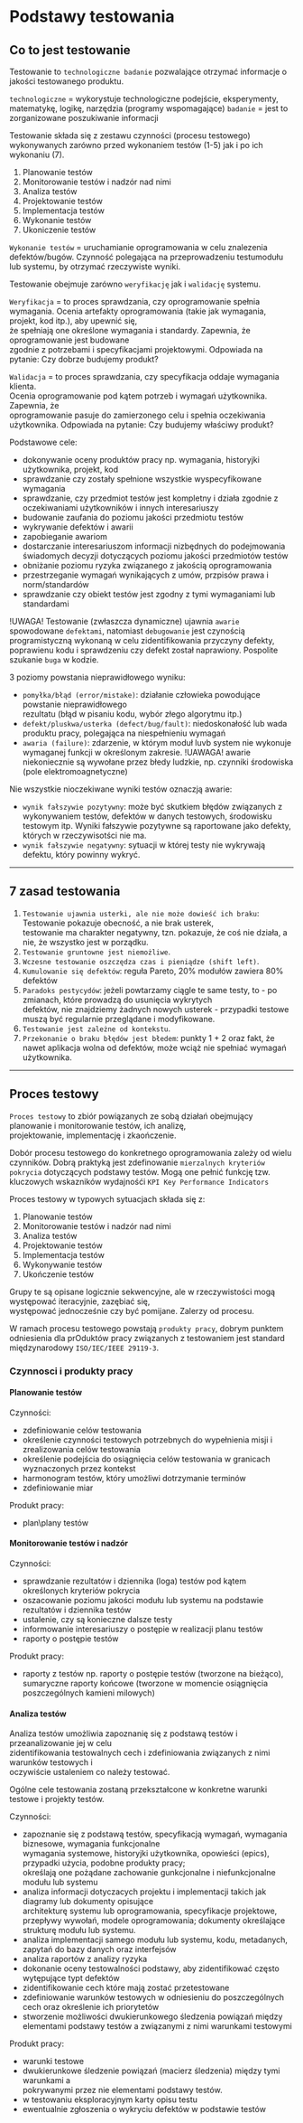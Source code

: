 # Podstawy testowania
## Co to jest testowanie

Testowanie to `technologiczne badanie` pozwalające otrzymać informacje o jakości testowanego produktu.

`technologiczne` = wykorystuje technologiczne podejście, eksperymenty, matematykę, logikę, narzędzia (programy wspomagające)
`badanie` = jest to zorganizowane poszukiwanie informacji

Testowanie składa się z zestawu czynności (procesu testowego) wykonywanych zarówno przed wykonaniem testów (1-5)
jak i po ich wykonaniu (7).

1. Planowanie testów
2. Monitorowanie testów i nadzór nad nimi
3. Analiza testów
4. Projektowanie testów
5. Implementacja testów
6. Wykonanie testów
7. Ukoniczenie testów

`Wykonanie testów` = uruchamianie oprogramowania w celu znalezenia defektów/bugów.
Czynność polegająca na przeprowadzeniu testumodułu lub systemu, by otrzymać rzeczywiste wyniki.

Testowanie obejmuje zarówno `weryfikację` jak i `walidację` systemu.

`Weryfikacja` = to proces sprawdzania, czy oprogramowanie spełnia wymagania.
Ocenia artefakty oprogramowania (takie jak wymagania, projekt, kod itp.), aby upewnić się,  
że spełniają one określone wymagania i standardy. Zapewnia, że oprogramowanie jest budowane  
zgodnie z potrzebami i specyfikacjami projektowymi.
Odpowiada na pytanie: Czy dobrze budujemy produkt?

`Walidacja` = to proces sprawdzania, czy specyfikacja oddaje wymagania klienta.  
Ocenia oprogramowanie pod kątem potrzeb i wymagań użytkownika. Zapewnia, że  
oprogramowanie pasuje do zamierzonego celu i spełnia oczekiwania użytkownika.
Odpowiada na pytanie: Czy budujemy właściwy produkt?

Podstawowe cele:
- dokonywanie oceny produktów pracy np. wymagania, historyjki użytkownika, projekt, kod
- sprawdzanie czy zostały spełnione wszystkie wyspecyfikowane wymagania
- sprawdzanie, czy przedmiot testów jest kompletny i działa zgodnie z oczekiwaniami użytkowników i innych interesariuszy
- budowanie zaufania do poziomu jakości przedmiotu testów
- wykrywanie defektów i awarii
- zapobieganie awariom
- dostarczanie interesariuszom informacji nizbędnych do podejmowania świadomych decyzji dotyczących poziomu jakości przedmiotów testów
- obniżanie poziomu ryzyka związanego z jakością oprogramowania
- przestrzeganie wymagań wynikających z umów, przpisów prawa i norm/standardów
- sprawdzanie czy obiekt testów jest zgodny z tymi wymaganiami lub standardami

!UWAGA! Testowanie (zwłaszcza dynamiczne) ujawnia `awarie` spowodowane `defektami`, natomiast `debugowanie`
jest czynością programistyczną wykonaną w celu zidentifikowania przyczyny defekty, poprawienu kodu i sprawdzeniu czy
defekt został naprawiony. Pospolite szukanie `buga` w kodzie.

3 poziomy powstania nieprawidłowego wyniku:

- `pomyłka/błąd (error/mistake)`: działanie człowieka powodujące powstanie nieprawidłowego  
rezultatu (błąd w pisaniu kodu, wybór złego algorytmu itp.)
- `defekt/pluskwa/usterka (defect/bug/fault)`: niedoskonałość lub wada produktu pracy, polegająca na niespełnieniu wymagań
- `awaria (failure)`: zdarzenie, w którym moduł luvb system nie wykonuje wymaganej funkcji w określonym zakresie.
!UAWAGA! awarie niekoniecznie są wywołane przez błedy ludzkie, np. czynniki środowiska (pole elektromoagnetyczne)

Nie wszystkie nioczekiwane wyniki testów oznaczją awarie:

- `wynik fałszywie pozytywny`: może być skutkiem błędów związanych z wykonywaniem testów, defektów w danych testowych, środowisku testowym itp.
Wyniki fałszywie pozytywne są raportowane jako defekty, których w rzeczywisotści nie ma.
- `wynik fałszywie negatywny`: sytuacji w której testy nie wykrywają defektu, który powinny wykryć.
___

## 7 zasad testowania

1. `Testowanie ujawnia usterki, ale nie może dowieść ich braku`: Testowanie pokazuje obecność, a nie brak usterek,  
testowanie ma charakter negatywny, tzn. pokazuje, że coś nie działa, a nie, że wszystko jest w porządku.
2. `Testowanie gruntowne jest niemożliwe`.
3. `Wczesne testowanie oszczędza czas i pieniądze (shift left)`.
4. `Kumulowanie się defektów`: reguła Pareto, 20% modułów zawiera 80% defektów
5. `Paradoks pestycydów`: jeżeli powtarzamy ciągle te same testy, to - po zmianach, które prowadzą do usunięcia wykrytych  
defektów, nie znajdziemy żadnych nowych usterek - przypadki testowe muszą być regularnie przeglądane i modyfikowane.
6. `Testowanie jest zależne od kontekstu`.
7. `Przekonanie o braku błędów jest błedem`: punkty 1 + 2 oraz fakt, że nawet aplikacja wolna od defektów,
może wciąż nie spełniać wymagań użytkownika.
___
## Proces testowy
`Proces testowy` to zbiór powiązanych ze sobą działań obejmujący planowanie i monitorowanie testów, ich analizę,  
projektowanie, implementację i zkaończenie.

Dobór procesu testowego do konkretnego oprogramowania zależy od wielu czynników.
Dobrą praktyką jest zdefinowanie `mierzalnych kryteriów pokrycia` dotyczących podstawy testów.
Mogą one pełnić funkcję tzw. kluczowych wskazników wydajnośći `KPI Key Performance Indicators`

Proces testowy w typowych sytuacjach składa się z:
1. Planowanie testów
2. Monitorowanie testów i nadzór nad nimi
3. Analiza testów
4. Projektowanie testów
5. Implementacja testów
6. Wykonywanie testów
7. Ukończenie testów

Grupy te są opisane logicznie sekwencyjne, ale w rzeczywistości mogą występować iteracyjnie, zazębiać się,  
występować jednocześnie czy być pomijane. Zalerzy od procesu.

W ramach procesu testowego powstają `produkty pracy`, dobrym punktem odniesienia dla prOduktów pracy
związanych z testowaniem jest standard międzynarodowy `ISO/IEC/IEEE 29119-3`.

### Czynnosci i produkty pracy
#### Planowanie testów
Czynności:
 - zdefiniowanie celów testowania
 - określenie czynności testowych potrzebnych do wypełnienia misji i zrealizowania celów testowania
 - określenie podejścia do osiągnięcia celów testowania w granicach wyznaczonych przez kontekst
 - harmonogram testów, który umożliwi dotrzymanie terminów
 - zdefiniowanie miar

Produkt pracy:
 - plan\plany testów

#### Monitorowanie testów i nadzór
Czynności:
 - sprawdzanie rezultatów i dziennika (loga) testów pod kątem określonych kryteriów pokrycia
 - oszacowanie poziomu jakości modułu lub systemu na podstawie rezultatów i dziennika testów
 - ustalenie, czy są konieczne dalsze testy
 - informowanie interesariuszy o postępie w realizacji planu testów
 - raporty o postępie testów

Produkt pracy:
 - raporty z testów np. raporty o postępie testów (tworzone na bieżąco), sumaryczne raporty końcowe 
   (tworzone w momencie osiągnięcia poszczególnych kamieni milowych)

#### Analiza testów
Analiza testów umożliwia zapoznanię się z podstawą testów i przeanalizowanie jej w celu  
zidentifikowania testowalnych cech i zdefiniowania związanych z nimi warunków testowych i  
oczywiście ustaleniem co należy testować.

Ogólne cele testowania zostaną przekształcone w konkretne warunki testowe i projekty testów.

Czynności:
 - zapoznanie się z podstawą testów, specyfikacją wymagań, wymagania biznesowe, wymagania funkcjonalne  
   wymagania systemowe, historyjki użytkownika, opowieści (epics), przypadki użycia, podobne produkty pracy;  
   określają one pożądane zachowanie gunkcjonalne i niefunkcjonalne modułu lub systemu
 - analiza informacji dotyczacych projektu i implementacji takich jak diagramy lub dokumenty opisujące  
   architekturę systemu lub oprogramowania, specyfikacje projektowe, przepływy wywołań, modele oprogramowania;
   dokumenty określające strukturę modułu lub systemu.
 - analiza implementacji samego modułu lub systemu, kodu, metadanych, zapytań do bazy danych oraz interfejsów
 - analiza raportów z analizy ryzyka
 - dokonanie oceny testowalności podstawy, aby zidentifikować często wytępujące typt defektów
 - zidentifikowanie cech które mają zostać przetestowane
 - zdefiniowanie warunków testowych w odniesieniu do poszczególnych cech oraz określenie ich priorytetów
 - stworzenie możliwości dwukierunkowego śledzenia powiązań między elementami podstawy testów
   a związanymi z nimi warunkami testowymi

Produkt pracy:
 - warunki testowe
 - dwukierunkowe śledzenie powiązań (macierz śledzenia) między tymi warunkami a  
   pokrywanymi przez nie elementami podstawy testów.
 - w testowaniu eksploracyjnym karty opisu testu
 - ewentualnie zgłoszenia o wykryciu defektów w podstawie testów








